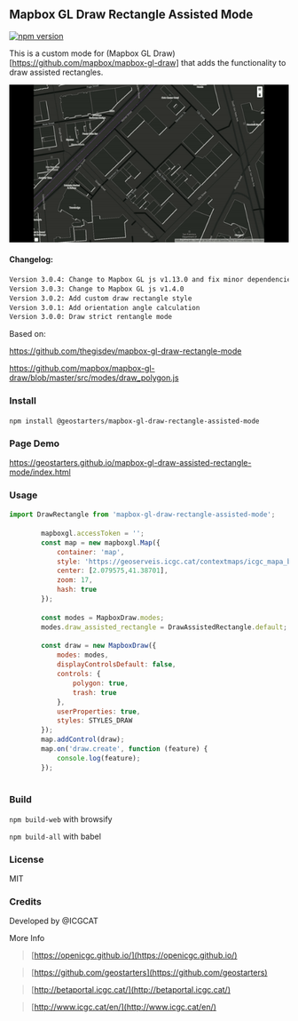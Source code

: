 ## Mapbox GL Draw Rectangle Assisted Mode
[![npm version](https://badge.fury.io/js/%40geostarters%2Fmapbox-gl-draw-rectangle-assisted-mode.svg)](https://badge.fury.io/js/%40geostarters%2Fmapbox-gl-draw-rectangle-assisted-mode)

This is a custom mode for (Mapbox GL Draw) [https://github.com/mapbox/mapbox-gl-draw]  that adds the functionality to draw  assisted rectangles.


![Assisted rectangle](draw-assisted-rectangle.gif)

#### Changelog:

```bash
Version 3.0.4: Change to Mapbox GL js v1.13.0 and fix minor dependencies 
Version 3.0.3: Change to Mapbox GL js v1.4.0 
Version 3.0.2: Add custom draw rectangle style 
Version 3.0.1: Add orientation angle calculation
Version 3.0.0: Draw strict rentangle mode
```
Based on:

https://github.com/thegisdev/mapbox-gl-draw-rectangle-mode

https://github.com/mapbox/mapbox-gl-draw/blob/master/src/modes/draw_polygon.js


### Install

`npm install @geostarters/mapbox-gl-draw-rectangle-assisted-mode`

### Page Demo 

https://geostarters.github.io/mapbox-gl-draw-assisted-rectangle-mode/index.html

### Usage

```js
import DrawRectangle from 'mapbox-gl-draw-rectangle-assisted-mode';

        mapboxgl.accessToken = '';
        const map = new mapboxgl.Map({
            container: 'map',
            style: 'https://geoserveis.icgc.cat/contextmaps/icgc_mapa_base_fosc.json',
            center: [2.079575,41.38701],
            zoom: 17,
            hash: true
        });

        const modes = MapboxDraw.modes;
        modes.draw_assisted_rectangle = DrawAssistedRectangle.default;

        const draw = new MapboxDraw({
            modes: modes,
            displayControlsDefault: false,
            controls: {
                polygon: true,
                trash: true
            },
            userProperties: true,
            styles: STYLES_DRAW
        });
        map.addControl(draw);
        map.on('draw.create', function (feature) {
            console.log(feature);
        });
    
```



### Build

`npm build-web`  with browsify

`npm build-all`  with babel

### License

MIT

### Credits            

Developed by @ICGCAT

More Info
>[https://openicgc.github.io/](https://openicgc.github.io/)

>[https://github.com/geostarters](https://github.com/geostarters)

>[http://betaportal.icgc.cat/](http://betaportal.icgc.cat/)

>[http://www.icgc.cat/en/](http://www.icgc.cat/en/)



